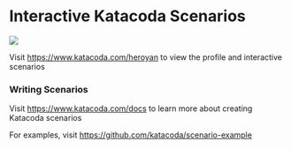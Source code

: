 # Interactive Katacoda Scenarios

[![](http://shields.katacoda.com/katacoda/heroyan/count.svg)](https://www.katacoda.com/heroyan "Get your profile on Katacoda.com")

Visit https://www.katacoda.com/heroyan to view the profile and interactive scenarios

### Writing Scenarios
Visit https://www.katacoda.com/docs to learn more about creating Katacoda scenarios

For examples, visit https://github.com/katacoda/scenario-example
